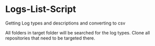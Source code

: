 # Logs-List-Script
Getting Log types and descriptions and converting to csv

All folders in target folder will be searched for the log types. Clone all repositories that need to be targeted there.
